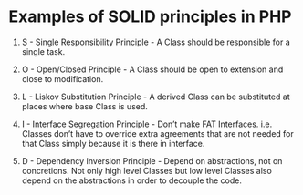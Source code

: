 # Examples of SOLID principles in PHP


1) S - Single Responsibility Principle - A Class should be responsible for a single task.

2) O - Open/Closed Principle - A Class should be open to extension and close to modification.

3) L - Liskov Substitution Principle - A derived Class can be substituted at places where base Class is used.

4) I - Interface Segregation Principle - Don’t make FAT Interfaces. i.e. Classes don’t have to override extra agreements that are not needed for that Class simply because it is there in interface.

5) D - Dependency Inversion Principle -  Depend on abstractions, not on concretions. Not only high level Classes but low level Classes also depend on the abstractions in order to decouple the code.
